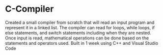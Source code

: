 # C-Compiler
Created a small compiler from scratch that will read an input program and represent it in a linked list. The compiler can read for loops, while loops, if else statements, and switch statements including when they are nested. Once input is read, mathematical operations can be done based on the statements and operators used. Built in 1 week using C++ and Visual Studio Code
